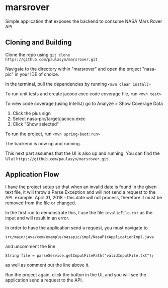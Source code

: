 # marsrover
Simple application that exposes the backend to consume NASA Mars Rover API

## Cloning and Building

Clone the repo using `git clone https://github.com/paulasyn/marsrover.git`

Navigate to the directory within "marsrover" and open the project "nasa-pic" in your IDE of choice.

In the terminal, pull the dependencies by running `<mvn clean install>`

To run unit tests and create jacoco exec code coverage file, run `<mvn test>`

To view code coverage (using IntelliJ) go to Analyze > Show Coverage Data
  1. Click the plus sign
  1. Select nasa-pic/target/jacoco.exec
  1. Click "Show selected"

To run the project, run `<mvn spring-boot:run>`

The backend is now up and running.

This next part assumes that the UI is also up and running. You can find the UI at `https://github.com/paulasyn/marsrover.git`.

## Application Flow

I have the project setup so that when an invalid date is found in the given text file, it will throw a Parse Exception and will not send a request to the API. example: April 31, 2018 - this date will not process, therefore it must be removed from the file or changed.

In the first run to demonstrate this, I use the file `invalidFile.txt` as the input and will result in an error.

In order to have the application send a request, you must navigate to 

`src/main/java/com/example/nasapic/impl/NasaPicApplicationImpl.java` 

and uncomment the line 

`String file = parseService.getInputFilePath("validInputFile.txt");` 

as well as comment out the line above it.

Run the project again, click the button in the UI, and you will see the application send a request to the API.